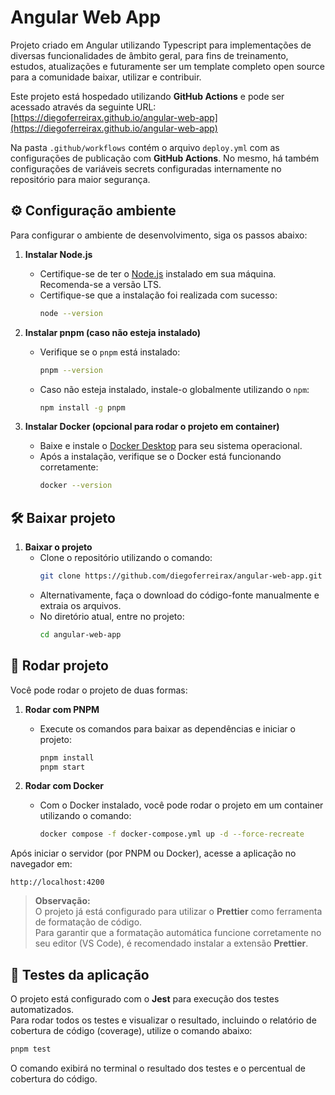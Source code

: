 # Angular Web App

Projeto criado em Angular utilizando Typescript para implementações de diversas funcionalidades de âmbito geral, para fins de treinamento, estudos, atualizações e futuramente ser um template completo open source para a comunidade baixar, utilizar e contribuir.

Este projeto está hospedado utilizando **GitHub Actions** e pode ser acessado através da seguinte URL:  
[https://diegoferreirax.github.io/angular-web-app](https://diegoferreirax.github.io/angular-web-app)    

Na pasta `.github/workflows` contém o arquivo `deploy.yml` com as configurações de publicação com **GitHub Actions**. No mesmo, há também configurações de variáveis secrets configuradas internamente no repositório para maior segurança.     

## ⚙️ Configuração ambiente

Para configurar o ambiente de desenvolvimento, siga os passos abaixo:

1. **Instalar Node.js**
   - Certifique-se de ter o [Node.js](https://nodejs.org/) instalado em sua máquina. Recomenda-se a versão LTS.
   - Certifique-se que a instalação foi realizada com sucesso:
     ```sh
     node --version
     ```

2. **Instalar pnpm (caso não esteja instalado)**
   - Verifique se o `pnpm` está instalado:
     ```sh
     pnpm --version
     ```
   - Caso não esteja instalado, instale-o globalmente utilizando o `npm`:
     ```sh
     npm install -g pnpm
     ```

3. **Instalar Docker (opcional para rodar o projeto em container)**
   - Baixe e instale o [Docker Desktop](https://www.docker.com/products/docker-desktop/) para seu sistema operacional.
   - Após a instalação, verifique se o Docker está funcionando corretamente:
     ```sh
     docker --version
     ```

## 🛠️ Baixar projeto

1. **Baixar o projeto**
   - Clone o repositório utilizando o comando:
     ```sh
     git clone https://github.com/diegoferreirax/angular-web-app.git
     ```
   - Alternativamente, faça o download do código-fonte manualmente e extraia os arquivos.
   - No diretório atual, entre no projeto:
     ```sh
     cd angular-web-app
     ```

## 🚀 Rodar projeto

Você pode rodar o projeto de duas formas:

1. **Rodar com PNPM**   
   - Execute os comandos para baixar as dependências e iniciar o projeto:
     ```sh
     pnpm install
     pnpm start
     ```

2. **Rodar com Docker**
   - Com o Docker instalado, você pode rodar o projeto em um container utilizando o comando:
     ```sh
     docker compose -f docker-compose.yml up -d --force-recreate
     ```

Após iniciar o servidor (por PNPM ou Docker), acesse a aplicação no navegador em:  
```
http://localhost:4200
```

> **Observação:**  
> O projeto já está configurado para utilizar o **Prettier** como ferramenta de formatação de código.  
> Para garantir que a formatação automática funcione corretamente no seu editor (VS Code), é recomendado instalar a extensão **Prettier**.

## 🧪 Testes da aplicação

O projeto está configurado com o **Jest** para execução dos testes automatizados.  
Para rodar todos os testes e visualizar o resultado, incluindo o relatório de cobertura de código (coverage), utilize o comando abaixo:

```sh
pnpm test
```

O comando exibirá no terminal o resultado dos testes e o percentual de cobertura do código.
